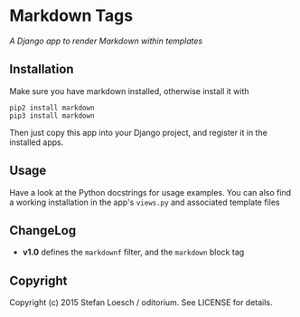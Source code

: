# Markdown Tags

_A Django app to render Markdown within templates_

## Installation

Make sure you have markdown installed, otherwise install it with

    pip2 install markdown
    pip3 install markdown

Then just copy this app into your Django project, and register it
in the installed apps.

## Usage

Have a look at the Python docstrings for usage examples. You can also
find a working installation in the app's `views.py` and associated
template files

## ChangeLog

- **v1.0** defines the `markdownf` filter, and the `markdown` block tag

## Copyright

Copyright (c) 2015 Stefan Loesch / oditorium. See LICENSE for details.

